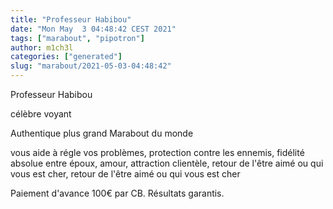 ```yaml
---
title: "Professeur Habibou"
date: "Mon May  3 04:48:42 CEST 2021"
tags: ["marabout", "pipotron"]
author: m1ch3l
categories: ["generated"]
slug: "marabout/2021-05-03-04:48:42"
---
```


Professeur Habibou

célèbre voyant

Authentique plus grand Marabout du monde

vous aide à régle vos problèmes, protection contre les ennemis, fidélité absolue entre époux, amour, attraction clientèle, retour de l'être aimé ou qui vous est cher, retour de l'être aimé ou qui vous est cher

Paiement d'avance 100€ par CB. Résultats garantis.
